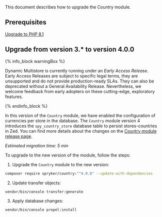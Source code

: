 This document describes how to upgrade the Country module.

## Prerequisites

[Upgrade to PHP 8.1](/docs/dg/dev/upgrade-and-migrate/upgrade-to-php-81.html)

## Upgrade from version 3.* to version 4.0.0

{% info_block warningBox %}

Dynamic Multistore is currently running under an *Early Access Release*. Early Access Releases are subject to specific legal terms, they are unsupported and do not provide production-ready SLAs. They can also be deprecated without a General Availability Release. Nevertheless, we welcome feedback from early adopters on these cutting-edge, exploratory features.

{% endinfo_block %}

In this version of the `Country` module, we have enabled the configuration of currencies per store in the database. The `Country` module version 4 introduces the `spy_country_store` database table to persist stores-countries in Zed. You can find more details about the changes on the [Country module release page](https://github.com/spryker/country/releases).

*Estimated migration time: 5 min*

To upgrade to the new version of the module, follow the steps:

1. Upgrade the `Country` module to the new version:

```bash
composer require spryker/country:"^4.0.0" --update-with-dependencies
```

2. Update transfer objects:

```shell
vendor/bin/console transfer:generate
```

3. Apply database changes:

```shell
vendor/bin/console propel:install
```
